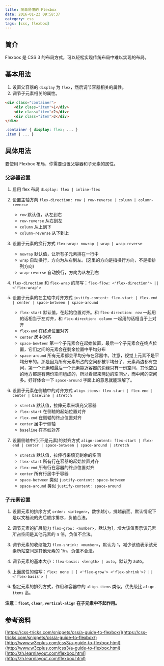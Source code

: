 ```yaml
---
title: 简单易懂的 Flexbox
date: 2016-01-23 09:58:37
category: css
tags: [css, flexbox]
---
```


## 简介

Flexbox 是 CSS 3 的布局方式，可以轻松实现传统布局中难以实现的布局。

## 基本用法

1. 设置父容器的 `display` 为 `flex`，然后调节容器相关的属性。
2. 调节子元素相关的属性。

```html
<div class="container">
    <div class="item">1</div>
    <div class="item">2</div>
    <div class="item">3</div>
</div>
```

```css
.container { display: flex; ... }
.item { ... }
```

## 具体用法

要使用 Flexbox 布局，你需要设置父容器和子元素的属性。

### 父容器设置
1. 启用 flex 布局 `display: flex | inline-flex`

2. 设置主轴方向 `flex-direction: row | row-reverse | column | column-reverse`
   - `row` 默认值，从左到右
   - `row-reverse` 从右到左
   - `column` 从上到下
   - `column-reverse` 从下到上

3. 设置子元素的换行方式 `flex-wrap: nowrap | wrap | wrap-reverse`
   - `nowrap` 默认值，让所有子元素排在一行中
   - `wrap` 自动换行，方向为从右到左。(这里的方向是指换行方向，不是指排列方向)
   - `wrap-reverse` 自动换行，方向为从左到右

4. `flex-direction` 和 `flex-wrap` 的简写：`flex-flow: <'flex-direction'> || <'flex-wrap'>` 

5. 设置子元素的在主轴中对齐方式 `justify-content: flex-start | flex-end | center | space-between | space-around`
   - `flex-start` 默认值，在起始位置对齐。和 `flex-direction: row` 一起用的话相当于左对齐，和 `flex-direction: column` 一起用的话相当于上对齐
   - `flex-end` 在终点位置对齐
   - `center` 居中对齐
   - `space-bewteen` 第一个子元素会在起始位置，最后一个子元素会在终点位置，它们之间的元素会在剩余位置中平均分布
   - `space-around` 所有元素都会平均分布在容器中。注意，视觉上元素不是平均分布的。那是因为所有元素所占的空间都被平均分了，元素两边都有空间，第一个元素和最后一个元素靠近容器的边缘只有一份空间，其他空白的地方都是有两份空间组成的，所以看起来两边的空间少，而中间的空间多。好好体会一下 `space-around` 字面上的意思就能理解了。

6. 设置子元素在侧轴中的对齐方式 `align-items: flex-start | flex-end | center | baseline | stretch`
   - `stretch` 默认值，拉伸元素来填充父容器
   - `flex-start` 在侧轴的起始位置对齐
   - `flex-end` 在侧轴的终点位置对齐
   - `center` 居中于侧轴
   - `baseline` 在基线对齐

7. 设置侧轴中行(不是元素)的对齐方式 `align-content: flex-start | flex-end | center | space-between | space-around | stretch`
   - `stretch` 默认值，拉伸行来填充剩余的空间
   - `flex-start` 所有行在容器的起始位置对齐
   - `flex-end` 所有行在容器的终点位置对齐
   - `center` 所有行居中于容器
   - `space-between` 类似 `justify-content: space-between`
   - `space-around` 类似 `justify-content: space-around`

### 子元素设置

1. 设置元素的排序方式 `order: <integer>`，数字越小，排越前面。默认情况下是以文档流的先后顺序排序，负值合法。

2. 调节元素的扩展能力 `flex-grow: <number>`，默认为1，增大该值表示该元素所占空间是其他元素的 n 倍，负值不合法。

3. 调节元素的收缩能力 `flex-shrink: <number>`，默认为 1，减少该值表示该元素所站空间是其他元素的 1/n，负值不合法。

4. 调节元素的基本大小：`flex-basis: <length> | auto`，默认为 auto。

5. 上面属性的缩写：`flex: none | [ <'flex-grow'> <'flex-shrink'>? || <'flex-basis'> ]`

6. 指定元素的排列方式，作用和容器中的 `align-items` 类似，优先级比 `align-items` 高。

**注意：`float`, `clear`, `vertical-align` 在子元素中不起作用。**



## 参考资料
[https://css-tricks.com/snippets/css/a-guide-to-flexbox/](https://css-tricks.com/snippets/css/a-guide-to-flexbox/)
[http://www.w3cplus.com/css3/a-guide-to-flexbox.html](http://www.w3cplus.com/css3/a-guide-to-flexbox.html)
[http://zh.learnlayout.com/flexbox.html](http://zh.learnlayout.com/flexbox.html)


